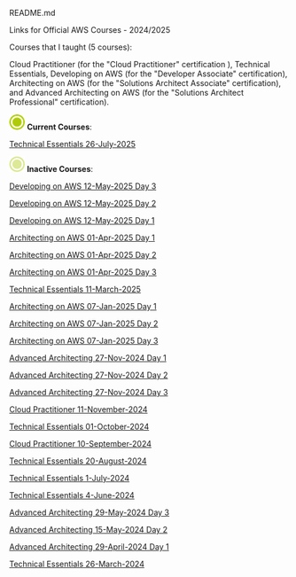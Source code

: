 README.md

Links for Official AWS Courses - 2024/2025

Courses that I taught (5 courses):

Cloud Practitioner (for the "Cloud Practitioner" certification ), Technical Essentials, Developing on AWS (for the "Developer Associate" certification), Architecting on AWS (for the "Solutions Architect Associate" certification),  and Advanced Architecting on AWS (for the "Solutions Architect Professional" certification).

![Current Courses](./current_course.png)  **Current Courses**:

[Technical Essentials 26-July-2025](./Technical_Essentials_26062025.md)

![Inactive Courses](./old_courses.png)  **Inactive Courses**:

[Developing on AWS 12-May-2025 Day 3](./Developing_On_AWS_12052025_Day3.md)

[Developing on AWS 12-May-2025 Day 2](./Developing_On_AWS_12052025_Day2.md)

[Developing on AWS 12-May-2025 Day 1](./Developing_On_AWS_12052025_Day1.md)

[Architecting on AWS 01-Apr-2025 Day 1](./Architecting_On_AWS_01042025_Day1.md)

[Architecting on AWS 01-Apr-2025 Day 2](./Architecting_On_AWS_01042025_Day2.md)

[Architecting on AWS 01-Apr-2025 Day 3](./Architecting_On_AWS_01042025_Day3.md)

[Technical Essentials 11-March-2025](./Technical_Essentials_11032025.md)

[Architecting on AWS 07-Jan-2025 Day 1](./Architecting_On_AWS_07012025_Day1.md)

[Architecting on AWS 07-Jan-2025 Day 2](./Architecting_On_AWS_07012025_Day2.md)

[Architecting on AWS 07-Jan-2025 Day 3](./Architecting_On_AWS_07012025_Day3.md)

[Advanced Architecting 27-Nov-2024 Day 1](./Advanced_Architecting_27112024_Day1.md)

[Advanced Architecting 27-Nov-2024 Day 2](./Advanced_Architecting_27112024_Day2.md)

[Advanced Architecting 27-Nov-2024 Day 3](./Advanced_Architecting_27112024_Day3.md)

[Cloud Practitioner 11-November-2024](./Cloud_Practitioner_11112024.md)

[Technical Essentials 01-October-2024](./Technical_Essentials_01102024.md)

[Cloud Practitioner 10-September-2024](./Cloud_Practitioner_10092024.md)

[Technical Essentials 20-August-2024](./Technical_Essentials_20082024.md)

[Technical Essentials 1-July-2024](./Technical_Essentials_01072024.md)

[Technical Essentials 4-June-2024](./Technical_Essentials_04062024.md)

[Advanced Architecting 29-May-2024 Day 3](./Advanced_Architecting_15052024_Day3.md)

[Advanced Architecting 15-May-2024 Day 2](./Advanced_Architecting_15052024_Day2.md)

[Advanced Architecting 29-April-2024 Day 1](./Advanced_Architecting_29042024_Day1.md)

[Technical Essentials 26-March-2024](./Technical_Essentials_26032024.md)

